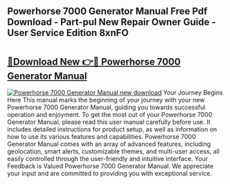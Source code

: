 ## Powerhorse 7000 Generator Manual Free Pdf Download - Part-pul New Repair Owner Guide - User Service Edition 8xnFO

# <h2><a href="http://bc54725.oget.top/?id=Powerhorse+7000+Generator+Manual">🔗Download New 👉🔴 Powerhorse 7000 Generator Manual</a></h2>

[![Powerhorse 7000 Generator Manual new download](https://i.imgur.com/5g1atiW.png)](http://bc54725.oget.top/?id=Powerhorse+7000+Generator+Manual)
Your Journey Begins Here This manual marks the beginning of your journey with your new Powerhorse 7000 Generator Manual, guiding you towards successful operation and enjoyment. To get the most out of your Powerhorse 7000 Generator Manual, please read this user manual carefully before use. It includes detailed instructions for product setup, as well as information on how to use its various features and capabilities. Powerhorse 7000 Generator Manual comes with an array of advanced features, including geolocation, smart alerts, customizable themes, and multi-user access, all easily controlled through the user-friendly and intuitive interface. Your Feedback is Valued Powerhorse 7000 Generator Manual. We appreciate your input and are committed to providing you with exceptional service.
